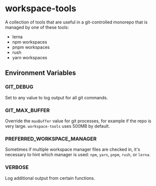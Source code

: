 # workspace-tools

A collection of tools that are useful in a git-controlled monorepo that is managed by one of these tools:

- lerna
- npm workspaces
- pnpm workspaces
- rush
- yarn workspaces

## Environment Variables

### GIT_DEBUG

Set to any value to log output for all git commands.

### GIT_MAX_BUFFER

Override the `maxBuffer` value for git processes, for example if the repo is very large. `workspace-tools` uses 500MB by default.

### PREFERRED_WORKSPACE_MANAGER

Sometimes if multiple workspace manager files are checked in, it's necessary to hint which manager is used: `npm`, `yarn`, `pnpm`, `rush`, or `lerna`.

### VERBOSE

Log additional output from certain functions.
